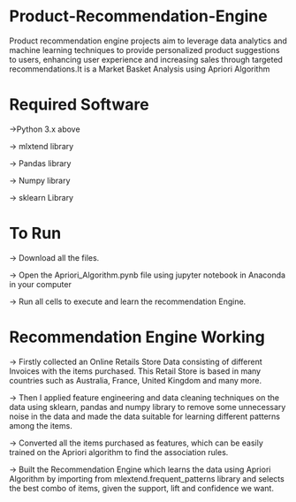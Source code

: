 # Product-Recommendation-Engine
Product recommendation engine projects aim to leverage data analytics and machine learning techniques to provide personalized product suggestions to users, enhancing user experience and increasing sales through targeted recommendations.It is a Market Basket Analysis using Apriori Algorithm

# Required Software
->Python 3.x above

-> mlxtend library

-> Pandas library

-> Numpy library

-> sklearn Library

# To Run
-> Download all the files.

-> Open the Apriori_Algorithm.pynb file using jupyter notebook in Anaconda in your computer

-> Run all cells to execute and learn the recommendation Engine.


# Recommendation Engine Working
-> Firstly collected an Online Retails Store Data consisting of different Invoices with the items purchased. This Retail Store is based in many countries such as Australia, France, United Kingdom and many more.

-> Then I applied feature engineering and data cleaning techniques on the data using sklearn, pandas and numpy library to remove some unnecessary noise in the data and made the data suitable for learning different patterns among the items.

-> Converted all the items purchased as features, which can be easily trained on the Apriori algorithm to find the association rules.

-> Built the Recommendation Engine which learns the data using Apriori Algorithm by importing from mlextend.frequent_patterns library and selects the best combo of items, given the support, lift and confidence we want.

